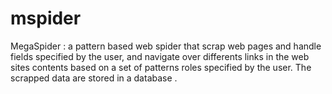 mspider
=======
MegaSpider : a pattern based web spider that scrap web pages and handle fields specified by the user, and navigate over differents links in the web sites contents based on a set of patterns roles specified by the user. The scrapped data are stored in a database .